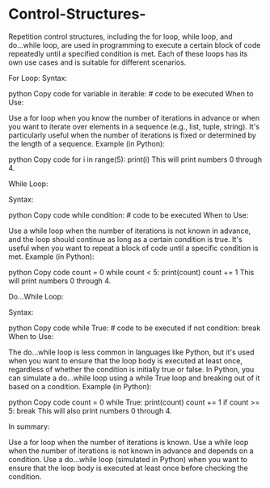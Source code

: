 # Control-Structures-
Repetition control structures, including the for loop, while loop, and do...while loop, are used in programming to execute a certain block of code repeatedly until a specified condition is met. Each of these loops has its own use cases and is suitable for different scenarios.

For Loop:
Syntax:

python
Copy code
for variable in iterable:
    # code to be executed
When to Use:

Use a for loop when you know the number of iterations in advance or when you want to iterate over elements in a sequence (e.g., list, tuple, string).
It's particularly useful when the number of iterations is fixed or determined by the length of a sequence.
Example (in Python):

python
Copy code
for i in range(5):
    print(i)
This will print numbers 0 through 4.

While Loop:

Syntax:

python
Copy code
while condition:
    # code to be executed
When to Use:

Use a while loop when the number of iterations is not known in advance, and the loop should continue as long as a certain condition is true.
It's useful when you want to repeat a block of code until a specific condition is met.
Example (in Python):

python
Copy code
count = 0
while count < 5:
    print(count)
    count += 1
This will print numbers 0 through 4.

Do...While Loop:

Syntax:

python
Copy code
while True:
    # code to be executed
    if not condition:
        break
When to Use:

The do...while loop is less common in languages like Python, but it's used when you want to ensure that the loop body is executed at least once, regardless of whether the condition is initially true or false.
In Python, you can simulate a do...while loop using a while True loop and breaking out of it based on a condition.
Example (in Python):

python
Copy code
count = 0
while True:
    print(count)
    count += 1
    if count >= 5:
        break
This will also print numbers 0 through 4.

In summary:

Use a for loop when the number of iterations is known.
Use a while loop when the number of iterations is not known in advance and depends on a condition.
Use a do...while loop (simulated in Python) when you want to ensure that the loop body is executed at least once before checking the condition.
